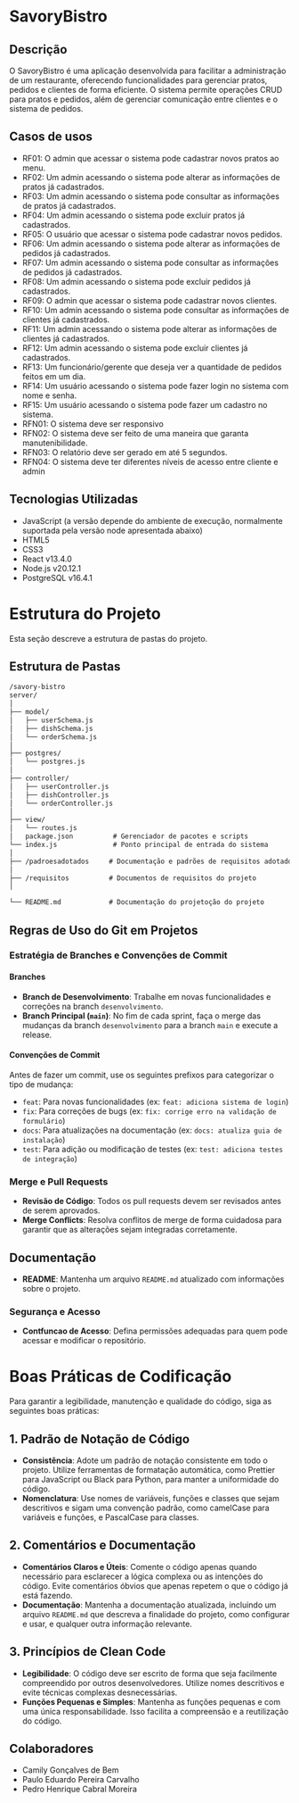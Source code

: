 # SavoryBistro
## Descrição
O SavoryBistro é uma aplicação desenvolvida para facilitar a administração de um restaurante, oferecendo funcionalidades para gerenciar pratos, pedidos e clientes de forma eficiente. O sistema permite operações CRUD para pratos e pedidos, além de gerenciar comunicação entre clientes e o sistema de pedidos.

## Casos de usos
 - RF01: O admin que acessar o sistema pode cadastrar novos pratos ao menu.
 - RF02: Um admin acessando o sistema pode alterar as informações de pratos já cadastrados.
 - RF03: Um admin acessando o sistema pode consultar as informações de pratos já cadastrados.
 - RF04: Um admin acessando o sistema pode excluir pratos já cadastrados.
 - RF05: O usuário que acessar o sistema pode cadastrar novos pedidos.
 - RF06: Um admin acessando o sistema pode alterar as informações de pedidos já cadastrados.
 - RF07: Um admin acessando o sistema pode consultar as informações de pedidos já cadastrados.
 - RF08: Um admin acessando o sistema pode excluir pedidos já cadastrados.
 - RF09: O admin que acessar o sistema pode cadastrar novos clientes.
 - RF10: Um admin acessando o sistema pode consultar as informações de clientes já cadastrados.
 - RF11: Um admin acessando o sistema pode alterar as informações de clientes já cadastrados.
 - RF12: Um admin acessando o sistema pode excluir clientes já cadastrados.
 - RF13: Um funcionário/gerente que deseja ver a quantidade de pedidos feitos em um dia.
 - RF14: Um usuário acessando o sistema pode fazer login no sistema com nome e senha.
 - RF15: Um usuário acessando o sistema pode fazer um cadastro no sistema.
 - RFN01: O sistema deve ser responsivo
 - RFN02: O sistema deve ser feito de uma maneira que garanta manutenibilidade.
 - RFN03: O relatório deve ser gerado em até 5 segundos.
 - RFN04: O sistema deve ter diferentes níveis de acesso entre cliente e admin
 
## Tecnologias Utilizadas 
- JavaScript (a versão depende do ambiente de execução, normalmente suportada pela versão node apresentada abaixo)
- HTML5
- CSS3 
- React v13.4.0
- Node.js v20.12.1
- PostgreSQL v16.4.1

# Estrutura do Projeto

Esta seção descreve a estrutura de pastas do projeto.

## Estrutura de Pastas

```markdown
/savory-bistro
server/
│
├── model/
│   ├── userSchema.js
│   ├── dishSchema.js
│   └── orderSchema.js
│
├── postgres/
│   └── postgres.js
│
├── controller/
│   ├── userController.js
│   ├── dishController.js
│   └── orderController.js
│
├── view/
│   └── routes.js
│   package.json          # Gerenciador de pacotes e scripts
└── index.js              # Ponto principal de entrada do sistema
│
├── /padroesadotados     # Documentação e padrões de requisitos adotados
│
├── /requisitos          # Documentos de requisitos do projeto
│

└── README.md            # Documentação do projetoção do projeto
```

## Regras de Uso do Git em Projetos

### Estratégia de Branches e Convenções de Commit

#### Branches

- **Branch de Desenvolvimento**: Trabalhe em novas funcionalidades e correções na branch `desenvolvimento`.
- **Branch Principal (`main`)**: No fim de cada sprint, faça o merge das mudanças da branch `desenvolvimento` para a branch `main` e execute a release.

#### Convenções de Commit

Antes de fazer um commit, use os seguintes prefixos para categorizar o tipo de mudança:

- `feat`: Para novas funcionalidades (ex: `feat: adiciona sistema de login`)
- `fix`: Para correções de bugs (ex: `fix: corrige erro na validação de formulário`)
- `docs`: Para atualizações na documentação (ex: `docs: atualiza guia de instalação`)
- `test`: Para adição ou modificação de testes (ex: `test: adiciona testes de integração`)

### Merge e Pull Requests

- **Revisão de Código**: Todos os pull requests devem ser revisados antes de serem aprovados.
- **Merge Conflicts**: Resolva conflitos de merge de forma cuidadosa para garantir que as alterações sejam integradas corretamente.

## Documentação

- **README**: Mantenha um arquivo `README.md` atualizado com informações sobre o projeto.

### Segurança e Acesso

- **Contfuncao de Acesso**: Defina permissões adequadas para quem pode acessar e modificar o repositório.

# Boas Práticas de Codificação

Para garantir a legibilidade, manutenção e qualidade do código, siga as seguintes boas práticas:

## 1. **Padrão de Notação de Código**

- **Consistência**: Adote um padrão de notação consistente em todo o projeto. Utilize ferramentas de formatação automática, como Prettier para JavaScript ou Black para Python, para manter a uniformidade do código.
- **Nomenclatura**: Use nomes de variáveis, funções e classes que sejam descritivos e sigam uma convenção padrão, como camelCase para variáveis e funções, e PascalCase para classes.

## 2. **Comentários e Documentação**

- **Comentários Claros e Úteis**: Comente o código apenas quando necessário para esclarecer a lógica complexa ou as intenções do código. Evite comentários óbvios que apenas repetem o que o código já está fazendo.
- **Documentação**: Mantenha a documentação atualizada, incluindo um arquivo `README.md` que descreva a finalidade do projeto, como configurar e usar, e qualquer outra informação relevante. 

## 3. **Princípios de Clean Code**

- **Legibilidade**: O código deve ser escrito de forma que seja facilmente compreendido por outros desenvolvedores. Utilize nomes descritivos e evite técnicas complexas desnecessárias.
- **Funções Pequenas e Simples**: Mantenha as funções pequenas e com uma única responsabilidade. Isso facilita a compreensão e a reutilização do código.


## Colaboradores
- Camily Gonçalves de Bem
- Paulo Eduardo Pereira Carvalho
- Pedro Henrique Cabral Moreira
